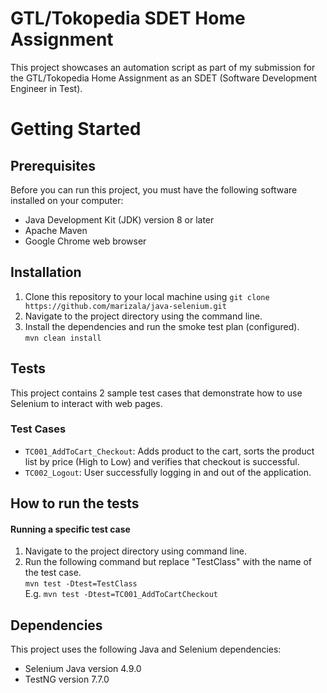 # GTL/Tokopedia SDET Home Assignment
This project showcases an automation script as part of my submission for the GTL/Tokopedia Home Assignment as an SDET (Software Development Engineer in Test).

# Getting Started

## Prerequisites
Before you can run this project, you must have the following software installed on your computer:

- Java Development Kit (JDK) version 8 or later
- Apache Maven
- Google Chrome web browser

## Installation
1. Clone this repository to your local machine using `git clone https://github.com/marizala/java-selenium.git`
2. Navigate to the project directory using the command line.
3. Install the dependencies and run the smoke test plan (configured).  
   `mvn clean install`

## Tests

This project contains 2 sample test cases that demonstrate how to use Selenium to interact with web pages. 

### Test Cases
- `TC001_AddToCart_Checkout`: Adds product to the cart, sorts the product list by price (High to Low) and verifies that checkout is successful.
- `TC002_Logout`: User successfully logging in and out of the application.

## How to run the tests

#### Running a specific test case
1. Navigate to the project directory using command line.
2. Run the following command but replace "TestClass" with the name of the test case.   
   `mvn test -Dtest=TestClass`  
   E.g. `mvn test -Dtest=TC001_AddToCartCheckout`

## Dependencies

This project uses the following Java and Selenium dependencies:

- Selenium Java version 4.9.0
- TestNG version 7.7.0
